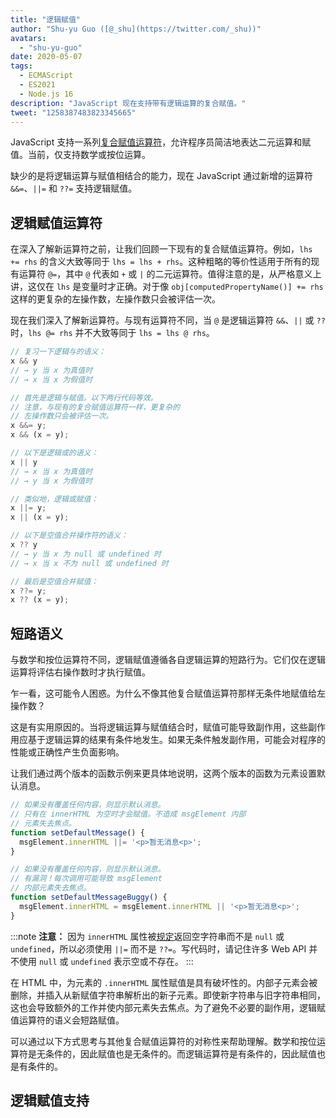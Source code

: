 ```yaml
---
title: "逻辑赋值"
author: "Shu-yu Guo ([@_shu](https://twitter.com/_shu))"
avatars: 
  - "shu-yu-guo"
date: 2020-05-07
tags: 
  - ECMAScript
  - ES2021
  - Node.js 16
description: "JavaScript 现在支持带有逻辑运算的复合赋值。"
tweet: "1258387483823345665"
---
```

JavaScript 支持一系列[复合赋值运算符](https://developer.mozilla.org/en-US/docs/Web/JavaScript/Reference/Operators/Assignment_Operators)，允许程序员简洁地表达二元运算和赋值。当前，仅支持数学或按位运算。

<!--truncate-->
缺少的是将逻辑运算与赋值相结合的能力，现在 JavaScript 通过新增的运算符 `&&=`、`||=` 和 `??=` 支持逻辑赋值。

## 逻辑赋值运算符

在深入了解新运算符之前，让我们回顾一下现有的复合赋值运算符。例如，`lhs += rhs` 的含义大致等同于 `lhs = lhs + rhs`。这种粗略的等价性适用于所有的现有运算符 `@=`，其中 `@` 代表如 `+` 或 `|` 的二元运算符。值得注意的是，从严格意义上讲，这仅在 `lhs` 是变量时才正确。对于像 `obj[computedPropertyName()] += rhs` 这样的更复杂的左操作数，左操作数只会被评估一次。

现在我们深入了解新运算符。与现有运算符不同，当 `@` 是逻辑运算符 `&&`、`||` 或 `??` 时，`lhs @= rhs` 并不大致等同于 `lhs = lhs @ rhs`。

```js
// 复习一下逻辑与的语义：
x && y
// → y 当 x 为真值时
// → x 当 x 为假值时

// 首先是逻辑与赋值。以下两行代码等效。
// 注意，与现有的复合赋值运算符一样，更复杂的
// 左操作数只会被评估一次。
x &&= y;
x && (x = y);

// 以下是逻辑或的语义：
x || y
// → x 当 x 为真值时
// → y 当 x 为假值时

// 类似地，逻辑或赋值：
x ||= y;
x || (x = y);

// 以下是空值合并操作符的语义：
x ?? y
// → y 当 x 为 null 或 undefined 时
// → x 当 x 不为 null 或 undefined 时

// 最后是空值合并赋值：
x ??= y;
x ?? (x = y);
```

## 短路语义

与数学和按位运算符不同，逻辑赋值遵循各自逻辑运算的短路行为。它们仅在逻辑运算将评估右操作数时才执行赋值。

乍一看，这可能令人困惑。为什么不像其他复合赋值运算符那样无条件地赋值给左操作数？

这是有实用原因的。当将逻辑运算与赋值结合时，赋值可能导致副作用，这些副作用应基于逻辑运算的结果有条件地发生。如果无条件触发副作用，可能会对程序的性能或正确性产生负面影响。

让我们通过两个版本的函数示例来更具体地说明，这两个版本的函数为元素设置默认消息。

```js
// 如果没有覆盖任何内容，则显示默认消息。
// 只有在 innerHTML 为空时才会赋值。不造成 msgElement 内部
// 元素失去焦点。
function setDefaultMessage() {
  msgElement.innerHTML ||= '<p>暂无消息<p>';
}

// 如果没有覆盖任何内容，则显示默认消息。
// 有漏洞！每次调用可能导致 msgElement
// 内部元素失去焦点。
function setDefaultMessageBuggy() {
  msgElement.innerHTML = msgElement.innerHTML || '<p>暂无消息<p>';
}
```

:::note
**注意：** 因为 `innerHTML` 属性被[规定](https://w3c.github.io/DOM-Parsing/#dom-innerhtml-innerhtml)返回空字符串而不是 `null` 或 `undefined`，所以必须使用 `||=` 而不是 `??=`。写代码时，请记住许多 Web API 并不使用 `null` 或 `undefined` 表示空或不存在。
:::

在 HTML 中，为元素的 `.innerHTML` 属性赋值是具有破坏性的。内部子元素会被删除，并插入从新赋值字符串解析出的新子元素。即使新字符串与旧字符串相同，这也会导致额外的工作并使内部元素失去焦点。为了避免不必要的副作用，逻辑赋值运算符的语义会短路赋值。

可以通过以下方式思考与其他复合赋值运算符的对称性来帮助理解。数学和按位运算符是无条件的，因此赋值也是无条件的。而逻辑运算符是有条件的，因此赋值也是有条件的。

## 逻辑赋值支持

<feature-support chrome="85"
                 firefox="79 https://bugzilla.mozilla.org/show_bug.cgi?id=1629106"
                 safari="14 https://developer.apple.com/documentation/safari-release-notes/safari-14-beta-release-notes#New-Features:~:text=添加了逻辑赋值运算符支持."
                 nodejs="16"
                 babel="是 https://babeljs.io/docs/en/babel-plugin-proposal-logical-assignment-operators"></feature-support>
